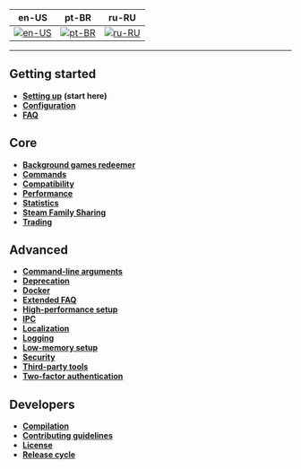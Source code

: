 en-US | pt-BR | ru-RU
--- | --- | ---
[![en-US](https://raw.githubusercontent.com/hjnilsson/country-flags/master/svg/us.svg?sanitize=true)](https://github.com/JustArchiNET/ArchiSteamFarm/wiki) | [![pt-BR](https://raw.githubusercontent.com/hjnilsson/country-flags/master/svg/br.svg?sanitize=true)](https://github.com/JustArchiNET/ArchiSteamFarm/wiki/Home-pt-BR) | [![ru-RU](https://raw.githubusercontent.com/hjnilsson/country-flags/master/svg/ru.svg?sanitize=true)](https://github.com/JustArchiNET/ArchiSteamFarm/wiki/Home-ru-RU)

---

## Getting started

* **[Setting up](https://github.com/JustArchiNET/ArchiSteamFarm/wiki/Setting-up)** **(start here)**
* **[Configuration](https://github.com/JustArchiNET/ArchiSteamFarm/wiki/Configuration)**
* **[FAQ](https://github.com/JustArchiNET/ArchiSteamFarm/wiki/FAQ)**


## Core

* **[Background games redeemer](https://github.com/JustArchiNET/ArchiSteamFarm/wiki/Background-games-redeemer)**
* **[Commands](https://github.com/JustArchiNET/ArchiSteamFarm/wiki/Commands)**
* **[Compatibility](https://github.com/JustArchiNET/ArchiSteamFarm/wiki/Compatibility)**
* **[Performance](https://github.com/JustArchiNET/ArchiSteamFarm/wiki/Performance)**
* **[Statistics](https://github.com/JustArchiNET/ArchiSteamFarm/wiki/Statistics)**
* **[Steam Family Sharing](https://github.com/JustArchiNET/ArchiSteamFarm/wiki/Steam-Family-Sharing)**
* **[Trading](https://github.com/JustArchiNET/ArchiSteamFarm/wiki/Trading)**


## Advanced

* **[Command-line arguments](https://github.com/JustArchiNET/ArchiSteamFarm/wiki/Command-line-arguments)**
* **[Deprecation](https://github.com/JustArchiNET/ArchiSteamFarm/wiki/Deprecation)**
* **[Docker](https://github.com/JustArchiNET/ArchiSteamFarm/wiki/Docker)**
* **[Extended FAQ](https://github.com/JustArchiNET/ArchiSteamFarm/wiki/Extended-FAQ)**
* **[High-performance setup](https://github.com/JustArchiNET/ArchiSteamFarm/wiki/High-performance-setup)**
* **[IPC](https://github.com/JustArchiNET/ArchiSteamFarm/wiki/IPC)**
* **[Localization](https://github.com/JustArchiNET/ArchiSteamFarm/wiki/Localization)**
* **[Logging](https://github.com/JustArchiNET/ArchiSteamFarm/wiki/Logging)**
* **[Low-memory setup](https://github.com/JustArchiNET/ArchiSteamFarm/wiki/Low-memory-setup)**
* **[Security](https://github.com/JustArchiNET/ArchiSteamFarm/wiki/Security)**
* **[Third-party tools](https://github.com/JustArchiNET/ArchiSteamFarm/wiki/Third-party-tools)**
* **[Two-factor authentication](https://github.com/JustArchiNET/ArchiSteamFarm/wiki/Two-factor-authentication)**


## Developers

* **[Compilation](https://github.com/JustArchiNET/ArchiSteamFarm/wiki/Compilation)**
* **[Contributing guidelines](https://github.com/JustArchiNET/ArchiSteamFarm/blob/master/.github/CONTRIBUTING.md)**
* **[License](https://github.com/JustArchiNET/ArchiSteamFarm/wiki/License)**
* **[Release cycle](https://github.com/JustArchiNET/ArchiSteamFarm/wiki/Release-cycle)**